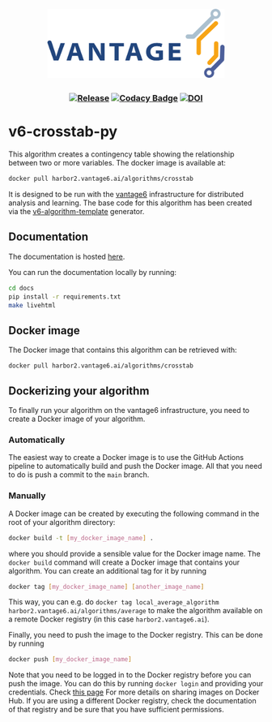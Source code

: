 <h1 align="center">
  <br>
  <a href="https://vantage6.ai"><img src="https://github.com/IKNL/guidelines/blob/master/resources/logos/vantage6.png?raw=true" alt="vantage6" width="350"></a>
</h1>

<!-- Badges go here-->
<h3 align="center">

[![Release](https://github.com/vantage6/vantage6/actions/workflows/release.yml/badge.svg)](https://github.com/vantage6/vantage6/actions/workflows/release.yml)
[![Codacy Badge](https://app.codacy.com/project/badge/Grade/a22f3bcea6f545fc832fdb810bb825a5)](https://app.codacy.com/gh/vantage6/v6-crosstab-py/dashboard?utm_source=gh&utm_medium=referral&utm_content=&utm_campaign=Badge_grade)
[![DOI](https://zenodo.org/badge/779196318.svg)](https://zenodo.org/badge/latestdoi/779196318)

</h3>

# v6-crosstab-py

This algorithm creates a contingency table showing the relationship between two or more
variables. The docker image is available at:

```bash
docker pull harbor2.vantage6.ai/algorithms/crosstab
```

It is designed to be run with the [vantage6](https://vantage6.ai)
infrastructure for distributed analysis and learning. The base code for this algorithm
has been created via the [v6-algorithm-template](https://github.com/vantage6/v6-algorithm-template)
generator.

## Documentation

The documentation is hosted [here](https://algorithms.vantage6.ai/en/latest/v6-crosstab-py/implementation.html).

You can run the documentation locally by running:

```bash
cd docs
pip install -r requirements.txt
make livehtml
```

## Docker image

The Docker image that contains this algorithm can be retrieved with:

```
docker pull harbor2.vantage6.ai/algorithms/crosstab
```

## Dockerizing your algorithm

To finally run your algorithm on the vantage6 infrastructure, you need to
create a Docker image of your algorithm.

### Automatically

The easiest way to create a Docker image is to use the GitHub Actions pipeline to
automatically build and push the Docker image. All that you need to do is push a
commit to the `main` branch.

### Manually

A Docker image can be created by executing the following command in the root of your
algorithm directory:

```bash
docker build -t [my_docker_image_name] .
```

where you should provide a sensible value for the Docker image name. The
`docker build` command will create a Docker image that contains your algorithm.
You can create an additional tag for it by running

```bash
docker tag [my_docker_image_name] [another_image_name]
```

This way, you can e.g. do
`docker tag local_average_algorithm harbor2.vantage6.ai/algorithms/average` to
make the algorithm available on a remote Docker registry (in this case
`harbor2.vantage6.ai`).

Finally, you need to push the image to the Docker registry. This can be done
by running

```bash
docker push [my_docker_image_name]
```

Note that you need to be logged in to the Docker registry before you can push
the image. You can do this by running `docker login` and providing your
credentials. Check [this page](https://docs.docker.com/get-started/04_sharing_app/)
For more details on sharing images on Docker Hub. If you are using a different
Docker registry, check the documentation of that registry and be sure that you
have sufficient permissions.
